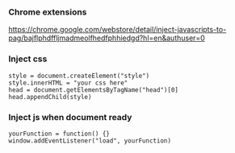 ### Chrome extensions
https://chrome.google.com/webstore/detail/inject-javascripts-to-pag/bajflphdffljmadmeolfhedfphhiedgd?hl=en&authuser=0
### Inject css
```
style = document.createElement("style")
style.innerHTML = "your css here"
head = document.getElementsByTagName("head")[0]
head.appendChild(style)
```

### Inject js when document ready
```
yourFunction = function() {}
window.addEventListener("load", yourFunction)
```
